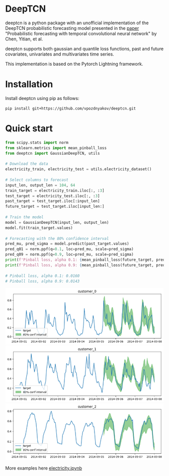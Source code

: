 # DeepTCN

deeptcn is a python package with an unofficial implementation of the DeepTCN probabilistic forecasting model presented in the [paper](https://www.sciencedirect.com/science/article/abs/pii/S0925231220303441) "Probabilistic forecasting with temporal convolutional neural network" by Chen, Yitian, et al.

deeptcn supports both gaussian and quantile loss functions, past and future covariates, univariates and multivariates time series.

This implementation is based on the Pytorch Lightning framework.

# Installation

Install deeptcn using pip as follows:

`pip install git+https://github.com/vpozdnyakov/deeptcn.git`

# Quick start

```python
from scipy.stats import norm
from sklearn.metrics import mean_pinball_loss
from deeptcn import GaussianDeepTCN, utils

# Download the data
electricity_train, electricity_test = utils.electricity_dataset()

# Select columns to forecast
input_len, output_len = 104, 64
train_target = electricity_train.iloc[:, :3]
test_target = electricity_test.iloc[:, :3]
past_target = test_target.iloc[:input_len]
future_target = test_target.iloc[input_len:]

# Train the model
model = GaussianDeepTCN(input_len, output_len)
model.fit(train_target.values)

# Forecasting with the 80% confidence interval
pred_mu, pred_sigma = model.predict(past_target.values)
pred_q01 = norm.ppf(q=0.1, loc=pred_mu, scale=pred_sigma)
pred_q09 = norm.ppf(q=0.9, loc=pred_mu, scale=pred_sigma)
print(f'Pinball loss, alpha 0.1: {mean_pinball_loss(future_target, pred_q01, alpha=0.1):.4f}')
print(f'Pinball loss, alpha 0.9: {mean_pinball_loss(future_target, pred_q09, alpha=0.9):.4f}')

# Pinball loss, alpha 0.1: 0.0160
# Pinball loss, alpha 0.9: 0.0143
```

<img src='https://raw.githubusercontent.com/vpozdnyakov/deeptcn/main/images/forecast_1.png' width=600>

<img src='https://raw.githubusercontent.com/vpozdnyakov/deeptcn/main/images/forecast_2.png' width=600>

<img src='https://raw.githubusercontent.com/vpozdnyakov/deeptcn/main/images/forecast_3.png' width=600>

More examples here [electricity.ipynb](examples/electricity.ipynb)

